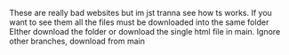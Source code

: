 These are really bad websites but im jst tranna see how ts works.
If you want to see them all the files must be downloaded into the same folder
EIther download the folder or download the single html file in main.
Ignore other branches, download from main
